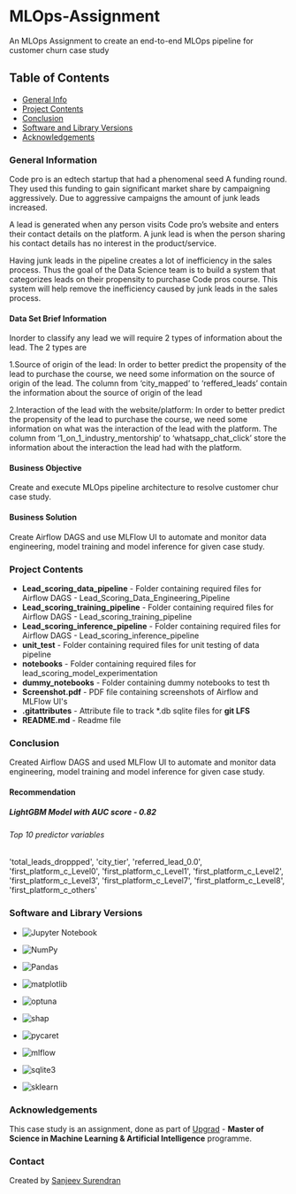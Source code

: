 # MLOps-Assignment
An MLOps Assignment to create an end-to-end MLOps pipeline for customer churn case study

## Table of Contents
* [General Info](#general-information)
* [Project Contents](#project-contents)
* [Conclusion](#conclusion)
* [Software and Library Versions](#software-and-library-versions)
* [Acknowledgements](#acknowledgements)

### General Information
Code pro is an edtech startup that had a phenomenal seed A funding round. They used this funding to gain significant market share by campaigning aggressively. Due to aggressive campaigns the amount of junk leads increased.

A lead is generated when any person visits Code pro’s website and enters their contact details on the platform. A junk lead is when the person sharing his contact details has no interest in the product/service.

Having junk leads in the pipeline creates a lot of inefficiency in the sales process. Thus the goal of the Data Science team is to build a system that categorizes leads on their propensity to purchase Code pros course. This system will help remove the inefficiency caused by junk leads in the sales process.

#### Data Set Brief Information
Inorder to classify any lead we will require 2 types of information about the lead. The 2 types are

1.Source of origin of the lead: In order to better predict the propensity of the lead to purchase the course, we need some information on the source of origin of the lead. The column from ‘city_mapped’ to ‘reffered_leads’ contain the information about the source of origin of the lead

2.Interaction of the lead with the website/platform: In order to better predict the propensity of the lead to purchase the course, we need some information on what was the interaction of the lead with the platform. The column from ‘1_on_1_industry_mentorship’ to ‘whatsapp_chat_click’ store the information about the interaction the lead had with the platform.

#### Business Objective
Create and execute MLOps pipeline architecture to resolve customer chur case study.

#### Business Solution
Create Airflow DAGS and use MLFlow UI to automate and monitor data engineering, model training and model inference for given case study.


### Project Contents
* **Lead_scoring_data_pipeline** - Folder containing required files for Airflow DAGS - Lead_Scoring_Data_Engineering_Pipeline
* **Lead_scoring_training_pipeline** - Folder containing required files for Airflow DAGS - Lead_scoring_training_pipeline
* **Lead_scoring_inference_pipeline** - Folder containing required files for Airflow DAGS - Lead_scoring_inference_pipeline
* **unit_test** - Folder containing required files for unit testing of data pipeline
* **notebooks** - Folder containing required files for lead_scoring_model_experimentation
* **dummy_notebooks** - Folder containing dummy notebooks to test th
* **Screenshot.pdf** - PDF file containing screenshots of Airflow and MLFlow UI's
* **.gitattributes** - Attribute file to track *.db sqlite files for **git LFS**
* **README.md** - Readme file


### Conclusion
Created Airflow DAGS and used MLFlow UI to automate and monitor data engineering, model training and model inference for given case study.

#### Recommendation

##### LightGBM Model with AUC score - 0.82

###### Top 10 predictor variables
'total_leads_droppped', 'city_tier', 'referred_lead_0.0', 'first_platform_c_Level0', 'first_platform_c_Level1', 'first_platform_c_Level2', 'first_platform_c_Level3', 'first_platform_c_Level7', 'first_platform_c_Level8', 'first_platform_c_others'


### Software and Library Versions
* ![Jupyter Notebook](https://img.shields.io/static/v1?label=Jupyter%20Notebook&message=4.9.2&color=blue&labelColor=grey)

* ![NumPy](https://img.shields.io/static/v1?label=numpy&message=1.21.5&color=blue&labelColor=grey)

* ![Pandas](https://img.shields.io/static/v1?label=pandas&message=1.4.2&color=blue&labelColor=grey)

* ![matplotlib](https://img.shields.io/static/v1?label=matplotlib&message=3.5.1&color=blue&labelColor=grey)

* ![optuna](https://img.shields.io/static/v1?label=optuna&message=2.10.1&color=blue&labelColor=grey)

* ![shap](https://img.shields.io/static/v1?label=shap&message=0.41.0&color=blue&labelColor=grey)

* ![pycaret](https://img.shields.io/static/v1?label=pycaret&message=3.0.2&color=blue&labelColor=grey)

* ![mlflow](https://img.shields.io/static/v1?label=mlflow&message=2.4.1&color=blue&labelColor=grey)

* ![sqlite3](https://img.shields.io/static/v1?label=sqlite3&message=2.6.0&color=blue&labelColor=grey)

* ![sklearn](https://img.shields.io/static/v1?label=sklearn&message=1.0.2&color=blue&labelColor=grey)


### Acknowledgements
This case study is an assignment, done as part of [Upgrad](https://www.upgrad.com/ ) - **Master of Science in Machine Learning & Artificial Intelligence** programme.


### Contact
Created by [Sanjeev Surendran](https://github.com/Sanjeev-Surendran)


<!-- ## License -->
<!-- This project is not a open source and sharing the project files is prohibited. -->
